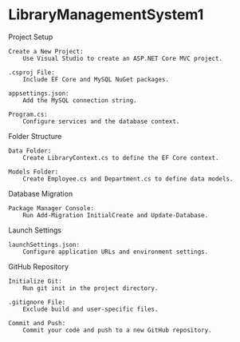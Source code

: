 # LibraryManagementSystem1
Project Setup

    Create a New Project:
        Use Visual Studio to create an ASP.NET Core MVC project.

    .csproj File:
        Include EF Core and MySQL NuGet packages.

    appsettings.json:
        Add the MySQL connection string.

    Program.cs:
        Configure services and the database context.

Folder Structure

    Data Folder:
        Create LibraryContext.cs to define the EF Core context.

    Models Folder:
        Create Employee.cs and Department.cs to define data models.

Database Migration

    Package Manager Console:
        Run Add-Migration InitialCreate and Update-Database.

Launch Settings

    launchSettings.json:
        Configure application URLs and environment settings.

GitHub Repository

    Initialize Git:
        Run git init in the project directory.

    .gitignore File:
        Exclude build and user-specific files.

    Commit and Push:
        Commit your code and push to a new GitHub repository.
